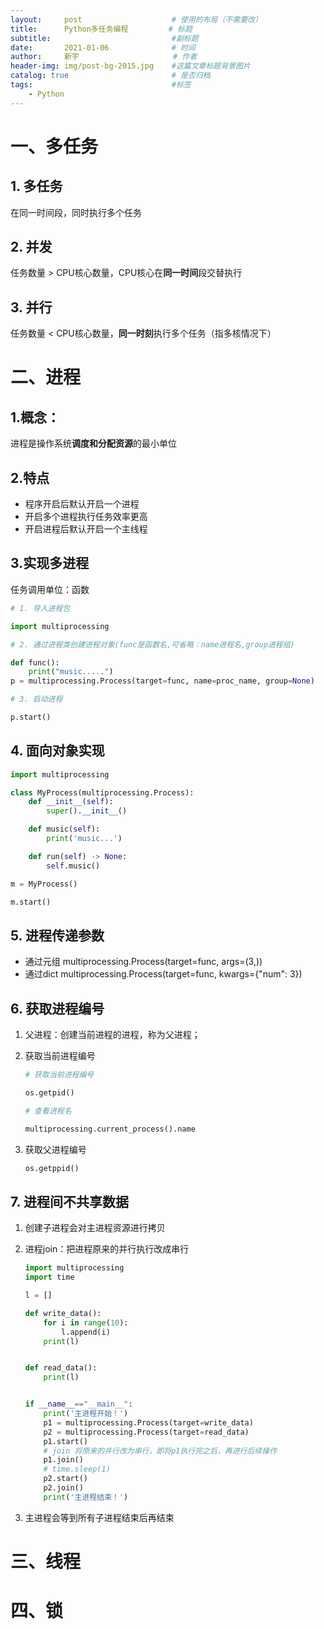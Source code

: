 ```yaml
---
layout:     post                    # 使用的布局（不需要改）
title:      Python多任务编程    		# 标题 
subtitle:    						#副标题
date:       2021-01-06              # 时间
author:     新宇                     # 作者
header-img: img/post-bg-2015.jpg    #这篇文章标题背景图片
catalog: true                       # 是否归档
tags:                               #标签
    - Python
---
```


# 一、多任务

## 1. 多任务
在同一时间段，同时执行多个任务

## 2. 并发
任务数量 > CPU核心数量，CPU核心在**同一时间**段交替执行

## 3. 并行
任务数量 < CPU核心数量，**同一时刻**执行多个任务（指多核情况下）


# 二、进程
## 1.概念：
进程是操作系统**调度和分配资源**的最小单位

## 2.特点
- 程序开启后默认开启一个进程
- 开启多个进程执行任务效率更高
- 开启进程后默认开启一个主线程

## 3.实现多进程
任务调用单位：函数

```python
# 1. 导入进程包

import multiprocessing  

# 2. 通过进程类创建进程对象(func是函数名,可省略：name进程名,group进程组) 

def func():  
	print("music.....")  
p = multiprocessing.Process(target=func, name=proc_name, group=None)  

# 3. 启动进程  

p.start()  
```
## 4. 面向对象实现


```python
import multiprocessing 

class MyProcess(multiprocessing.Process):
    def __init__(self):
        super().__init__()

    def music(self):
        print('music...')

    def run(self) -> None:
    	self.music()

m = MyProcess()

m.start()

```

## 5. 进程传递参数

- 通过元组  multiprocessing.Process(target=func, args=(3,))  
- 通过dict  multiprocessing.Process(target=func, kwargs={"num": 3})  

## 6. 获取进程编号

1. 父进程：创建当前进程的进程，称为父进程；
2. 获取当前进程编号

	```python
	# 获取当前进程编号

	os.getpid()

	# 查看进程名

	multiprocessing.current_process().name
	```

3. 获取父进程编号

	```python
	os.getppid()
	```
	
## 7. 进程间不共享数据

1. 创建子进程会对主进程资源进行拷贝

2. 进程join：把进程原来的并行执行改成串行

	```python
	import multiprocessing
	import time

	l = []

	def write_data():
	    for i in range(10):
	        l.append(i)
	    print(l)


	def read_data():
	    print(l)


	if __name__=="__main__":
	    print('主进程开始！')
	    p1 = multiprocessing.Process(target=write_data)
	    p2 = multiprocessing.Process(target=read_data)
	    p1.start()
	    # join 将原来的并行改为串行，即将p1执行完之后，再进行后续操作
	    p1.join()
	    # time.sleep(1)
	    p2.start()
	    p2.join()
	    print('主进程结束！')
	```

3. 主进程会等到所有子进程结束后再结束


# 三、线程

# 四、锁 